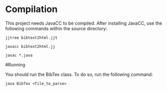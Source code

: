 # Compilation

This project needs JavaCC to be compiled. After installing JavaCC, use the following commands within the source directory:

```
jjtree bibtext2html.jjt

javacc bibtext2html.jj

javac *.java
```


#Running

You should run the BibTex class. To do so, run the following command:

```
java BibTex <file_to_parse>
```
